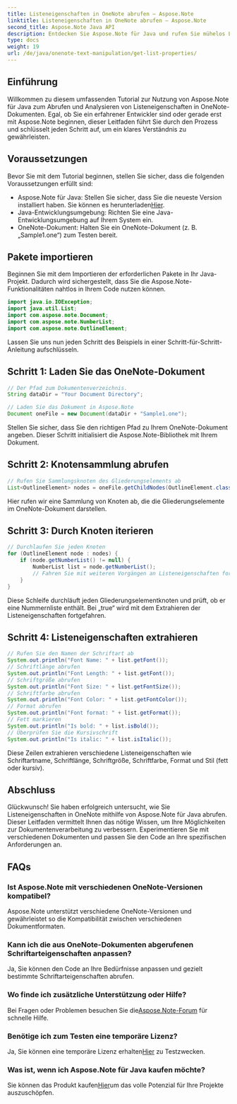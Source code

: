 ```yaml
---
title: Listeneigenschaften in OneNote abrufen – Aspose.Note
linktitle: Listeneigenschaften in OneNote abrufen – Aspose.Note
second_title: Aspose.Note Java API
description: Entdecken Sie Aspose.Note für Java und rufen Sie mühelos Listeneigenschaften in OneNote-Dokumenten ab. Verbessern Sie Ihre Dokumentenverarbeitung mit dieser leistungsstarken Java-Bibliothek.
type: docs
weight: 19
url: /de/java/onenote-text-manipulation/get-list-properties/
---
```

## Einführung
Willkommen zu diesem umfassenden Tutorial zur Nutzung von Aspose.Note für Java zum Abrufen und Analysieren von Listeneigenschaften in OneNote-Dokumenten. Egal, ob Sie ein erfahrener Entwickler sind oder gerade erst mit Aspose.Note beginnen, dieser Leitfaden führt Sie durch den Prozess und schlüsselt jeden Schritt auf, um ein klares Verständnis zu gewährleisten.
## Voraussetzungen
Bevor Sie mit dem Tutorial beginnen, stellen Sie sicher, dass die folgenden Voraussetzungen erfüllt sind:
-  Aspose.Note für Java: Stellen Sie sicher, dass Sie die neueste Version installiert haben. Sie können es herunterladen[Hier](https://releases.aspose.com/note/java/).
- Java-Entwicklungsumgebung: Richten Sie eine Java-Entwicklungsumgebung auf Ihrem System ein.
- OneNote-Dokument: Halten Sie ein OneNote-Dokument (z. B. „Sample1.one“) zum Testen bereit.
## Pakete importieren
Beginnen Sie mit dem Importieren der erforderlichen Pakete in Ihr Java-Projekt. Dadurch wird sichergestellt, dass Sie die Aspose.Note-Funktionalitäten nahtlos in Ihrem Code nutzen können.
```java
import java.io.IOException;
import java.util.List;
import com.aspose.note.Document;
import com.aspose.note.NumberList;
import com.aspose.note.OutlineElement;
```

Lassen Sie uns nun jeden Schritt des Beispiels in einer Schritt-für-Schritt-Anleitung aufschlüsseln.

## Schritt 1: Laden Sie das OneNote-Dokument

```java
// Der Pfad zum Dokumentenverzeichnis.
String dataDir = "Your Document Directory";

// Laden Sie das Dokument in Aspose.Note
Document oneFile = new Document(dataDir + "Sample1.one");
```

Stellen Sie sicher, dass Sie den richtigen Pfad zu Ihrem OneNote-Dokument angeben. Dieser Schritt initialisiert die Aspose.Note-Bibliothek mit Ihrem Dokument.

## Schritt 2: Knotensammlung abrufen

```java
// Rufen Sie Sammlungsknoten des Gliederungselements ab
List<OutlineElement> nodes = oneFile.getChildNodes(OutlineElement.class);
```

Hier rufen wir eine Sammlung von Knoten ab, die die Gliederungselemente im OneNote-Dokument darstellen.

## Schritt 3: Durch Knoten iterieren

```java
// Durchlaufen Sie jeden Knoten
for (OutlineElement node : nodes) {
    if (node.getNumberList() != null) {
        NumberList list = node.getNumberList();
        // Fahren Sie mit weiteren Vorgängen an Listeneigenschaften fort
    }
}
```

Diese Schleife durchläuft jeden Gliederungselementknoten und prüft, ob er eine Nummernliste enthält. Bei „true“ wird mit dem Extrahieren der Listeneigenschaften fortgefahren.

## Schritt 4: Listeneigenschaften extrahieren

```java
// Rufen Sie den Namen der Schriftart ab
System.out.println("Font Name: " + list.getFont());
// Schriftlänge abrufen
System.out.println("Font Length: " + list.getFont());
// Schriftgröße abrufen
System.out.println("Font Size: " + list.getFontSize());
// Schriftfarbe abrufen
System.out.println("Font Color: " + list.getFontColor());
// Format abrufen
System.out.println("Font format: " + list.getFormat());
// Fett markieren
System.out.println("Is bold: " + list.isBold());
// Überprüfen Sie die Kursivschrift
System.out.println("Is italic: " + list.isItalic());
```

Diese Zeilen extrahieren verschiedene Listeneigenschaften wie Schriftartname, Schriftlänge, Schriftgröße, Schriftfarbe, Format und Stil (fett oder kursiv).

## Abschluss
Glückwunsch! Sie haben erfolgreich untersucht, wie Sie Listeneigenschaften in OneNote mithilfe von Aspose.Note für Java abrufen. Dieser Leitfaden vermittelt Ihnen das nötige Wissen, um Ihre Möglichkeiten zur Dokumentenverarbeitung zu verbessern. Experimentieren Sie mit verschiedenen Dokumenten und passen Sie den Code an Ihre spezifischen Anforderungen an.
## FAQs
### Ist Aspose.Note mit verschiedenen OneNote-Versionen kompatibel?
Aspose.Note unterstützt verschiedene OneNote-Versionen und gewährleistet so die Kompatibilität zwischen verschiedenen Dokumentformaten.
### Kann ich die aus OneNote-Dokumenten abgerufenen Schriftarteigenschaften anpassen?
Ja, Sie können den Code an Ihre Bedürfnisse anpassen und gezielt bestimmte Schriftarteigenschaften abrufen.
### Wo finde ich zusätzliche Unterstützung oder Hilfe?
 Bei Fragen oder Problemen besuchen Sie die[Aspose.Note-Forum](https://forum.aspose.com/c/note/28) für schnelle Hilfe.
### Benötige ich zum Testen eine temporäre Lizenz?
 Ja, Sie können eine temporäre Lizenz erhalten[Hier](https://purchase.aspose.com/temporary-license/) zu Testzwecken.
### Was ist, wenn ich Aspose.Note für Java kaufen möchte?
 Sie können das Produkt kaufen[Hier](https://purchase.aspose.com/buy)um das volle Potenzial für Ihre Projekte auszuschöpfen.